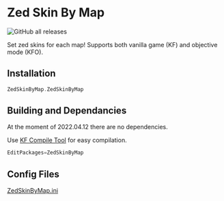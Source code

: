 # Zed Skin By Map

![GitHub all releases](https://img.shields.io/github/downloads/InsultingPros/ZedSkinByMap/total)

Set zed skins for each map! Supports both vanilla game (KF) and objective mode (KFO).

## Installation

```cpp
ZedSkinByMap.ZedSkinByMap
```

## Building and Dependancies

At the moment of 2022.04.12 there are no dependencies.

Use [KF Compile Tool](https://github.com/InsultingPros/KFCompileTool) for easy compilation.

```cpp
EditPackages=ZedSkinByMap
```

## Config Files

[ZedSkinByMap.ini](Configs/ZedSkinByMap.ini 'main config')
